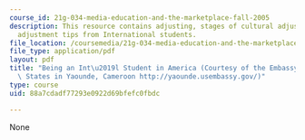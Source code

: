 ```yaml
---
course_id: 21g-034-media-education-and-the-marketplace-fall-2005
description: This resource contains adjusting, stages of cultural adjustment, and
  adjustment tips from International students.
file_location: /coursemedia/21g-034-media-education-and-the-marketplace-fall-2005/88a7cdadf77293e0922d69bfefc0fbdc_MIT21G_034F05_beingintlstu.pdf
file_type: application/pdf
layout: pdf
title: "Being an Int\u2019l Student in America (Courtesy of the Embassy of the United\
  \ States in Yaounde, Cameroon http://yaounde.usembassy.gov/)"
type: course
uid: 88a7cdadf77293e0922d69bfefc0fbdc

---
```

None